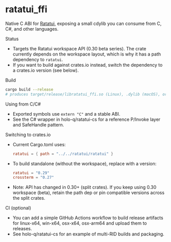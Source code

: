 # ratatui_ffi

Native C ABI for [Ratatui], exposing a small cdylib you can consume from C, C#, and other languages.

Status
- Targets the Ratatui workspace API (0.30 beta series). The crate currently depends on the workspace layout, which is why it has a path dependency to `ratatui`.
- If you want to build against crates.io instead, switch the dependency to a crates.io version (see below).

Build
```bash
cargo build --release
# produces target/release/libratatui_ffi.so (Linux), .dylib (macOS), or ratatui_ffi.dll (Windows)
```

Using from C/C#
- Exported symbols use `extern "C"` and a stable ABI.
- See the C# wrapper in holo-q/ratatui-cs for a reference P/Invoke layer and SafeHandle pattern.

Switching to crates.io
- Current Cargo.toml uses:
  ```toml
  ratatui = { path = "../../ratatui/ratatui" }
  ```
- To build standalone (without the workspace), replace with a version:
  ```toml
  ratatui = "0.29"
  crossterm = "0.27"
  ```
- Note: API has changed in 0.30+ (split crates). If you keep using 0.30 workspace (beta), retain the path dep or pin compatible versions across the split crates.

CI (optional)
- You can add a simple GitHub Actions workflow to build release artifacts for linux-x64, win-x64, osx-x64, osx-arm64 and upload them to releases.
- See holo-q/ratatui-cs for an example of multi-RID builds and packaging.

[Ratatui]: https://github.com/ratatui-org/ratatui
